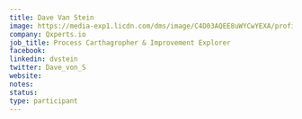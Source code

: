 ```yaml
---
title: Dave Van Stein
image: https://media-exp1.licdn.com/dms/image/C4D03AQEE8uWYCwYEXA/profile-displayphoto-shrink_400_400/0/1591592337539?e=1651104000&v=beta&t=Zlq1cmb9HtWRvsL3pjiN4YSIhIpS0Dj2nmjZ8b5-OHw
company: Qxperts.io
job_title: Process Carthagropher & Improvement Explorer
facebook:
linkedin: dvstein
twitter: Dave_von_S
website:
notes:
status: 
type: participant
---
```

